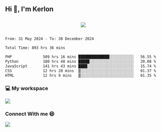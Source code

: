 ## Hi 👋, I'm Kerlon

<p align="center" style="margin: 30px;">
 
 <img src="https://skillicons.dev/icons?i=html,css,bootstrap,js,nodejs,jquery,python,flask,php,mysql,lua,sqlite,firebase">


</p>
<!--START_SECTION:waka-->

```txt
From: 31 May 2024 - To: 30 December 2024

Total Time: 893 hrs 36 mins

PHP              509 hrs 16 mins ██████████████░░░░░░░░░░░   56.55 %
Python           180 hrs 48 mins █████░░░░░░░░░░░░░░░░░░░░   20.08 %
JavaScript       141 hrs 43 mins ████░░░░░░░░░░░░░░░░░░░░░   15.74 %
CSS              12 hrs 20 mins  ▒░░░░░░░░░░░░░░░░░░░░░░░░   01.37 %
HTML             12 hrs 9 mins   ▒░░░░░░░░░░░░░░░░░░░░░░░░   01.35 %
```

<!--END_SECTION:waka-->


<p align="center">
 <h3>💻 My workspace</h3>
    <img src="https://skillicons.dev/icons?i=mint" />
</p>

<p align="center">
 <h3>Connect With me 😄</h3> 
    <a href="https://www.linkedin.com/in/kerlon-fernandes"><img src="https://skillicons.dev/icons?i=linkedin" />
  </a>
</p>




